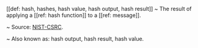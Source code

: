 [[def: hash, hashes, hash value, hash output, hash result]]
~ The result of applying a [[ref: hash function]] to a [[ref: message]].

~ Source: [NIST-CSRC](https://csrc.nist.gov/glossary/term/hash_value).

~ Also known as: hash output, hash result, hash value.

